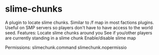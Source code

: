 # slime-chunks
A plugin to locate slime chunks. Similar to /f map in most factions plugins. Useful on SMP servers so players don't have to have access to the world seed.
Features:
  Locate slime chunks around you
  See if you/other players are currently standing in a slime chunk
  Enable/disable slime map

Permissions:
  slimechunk.command
  slimechunk.nopermissio
